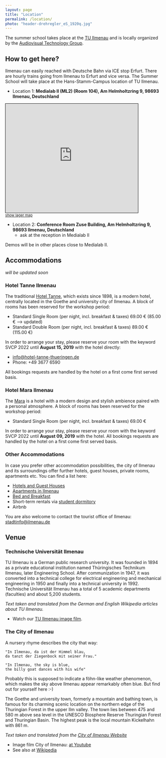 ```yaml
---
layout: page
title: "Location"
permalink: /location/
photo: "header-drehregler_eS_1920q.jpg"
---
```

The summer school takes place at the [TU Ilmenau](https://www.tu-ilmenau.de) and is locally organized by the [Audiovisual Technology Group](https://www.tu-ilmenau.de/en/university/departments/department-of-electrical-engineering-and-information-technology/profile/institutes-and-groups/audiovisual-technology-group).


## How to get here?
Ilmenau can easily reached with Deutsche Bahn via ICE stop Erfurt. There are hourly trains going from Ilmenau to Erfurt and vice versa. 
The Summer School will take place at the Hans-Stamm-Campus location of TU Ilmenau. 

* Location 1: **Medialab II (ML2) (Room 104), Am Helmholtzring 9, 98693 Ilmenau, Deutschland** 

<iframe width="425" height="350" frameborder="0" scrolling="no" marginheight="0" marginwidth="0" src="https://www.openstreetmap.org/export/embed.html?bbox=10.93641221523285%2C50.6802634818807%2C10.94089150428772%2C50.68182536509523&amp;layer=mapnik&amp;marker=50.681043580212666%2C10.938651859760284" style="border: 1px solid black"></iframe><br/><small><a href="https://www.openstreetmap.org/?mlat=50.68104&amp;mlon=10.93865#map=19/50.68104/10.93865">show lager map</a></small>

* Location 2: **Conference Room Zuse Building, Am Helmholtzring 9, 98693 Ilmenau, Deutschland** 
    * ask at the reception in Medialab II

Demos will be in other places close to Medialab II.

## Accommodations

_will be updated soon_
### Hotel Tanne Ilmenau
The traditional [Hotel Tanne](https://www.hotel-tanne-thueringen.de/), which exists since 1898, is a modern hotel, centrally located in the Goethe and university city of Ilmenau. 
A block of rooms has been reserved for the workshop period:

* Standard Single Room (per night, incl. breakfast & taxes) 69.00 € (85.00 € --> updated)
* Standard Double Room (per night, incl. breakfast & taxes) 89.00 € (115.00 €)

In order to arrange your stay, please reserve your room with the keyword SVCP 2022 until **August 15, 2019** with the hotel directly: 

* info@hotel-tanne-thueringen.de
* Phone: +49 3677 6590

All bookings requests are handled by the hotel on a first come first served basis.

### Hotel Mara Ilmenau
The [Mara](https://www.mara-hotel.de/) is a hotel with a modern design and stylish ambience paired with a personal atmosphere.
A block of rooms has been reserved for the workshop period:

* Standard Single Room (per night, incl. breakfast & taxes) 69.00 €

In order to arrange your stay, please reserve your room with the keyword SVCP 2022 until **August 09, 2019** with the hotel. All bookings requests are handled by the hotel on a first come first served basis.

### Other Accommodations
In case you prefer other accommodation possibilities, the city of Ilmenau and its surroundings offer further hotels, guest houses, private rooms, apartments etc. You can find a list here:

* [Hotels and Guest Houses](https://www.ilmenau.de/en/tourism/food-and-book/overnight-stay/hotels-and-guest-houses/)
* [Apartments in Ilmenau](https://www.ilmenau.de/en/tourism/food-and-book/overnight-stay/apartments/)
* [Bed and Breakfast](https://www.ilmenau.de/en/tourism/food-and-book/overnight-stay/bed-and-breakfast/)
* Short-term rentals via [student dormitory](https://www.stw-thueringen.de/en/housing/short-term-rentals.html)
* Airbnb

You are also welcome to contact the tourist office of Ilmenau: stadtinfo@ilmenau.de


## Venue

### Technische Universität Ilmenau
TU Ilmenau is a German public research university. 
It was founded in 1894 as a private educational institution named Thüringisches Technikum Ilmenau, later Engineering School. 
After communization in 1947, it was converted into a technical college for electrical engineering and mechanical engineering in 1950 and finally into a technical university in 1992. 
Technische Universität Ilmenau has a total of 5 academic departments (faculties) and about 5,200 students. 

_Text taken and translated from the German and English Wikipedia articles about TU Ilmenau._

* Watch our [TU Ilmenau image film](https://www.youtube.com/watch?time_continue=2&v=UIDUHVZVIgA).



### The City of Ilmenau
A nursery rhyme describes the city that way:

    "In Ilmenau, da ist der Himmel blau,
    da tanzt der Ziegenbock mit seiner Frau."

    "In Ilmenau, the sky is blue,
    the billy goat dances with his wife"

Probably this is supposed to indicate a föhn-like weather phenomenon, which makes the sky above Ilmenau appear remarkably often blue. 
But find out for yourself here :-)

The Goethe and university town, formerly a mountain and bathing town, is famous for its charming scenic location on the northern edge of the Thuringian Forest in the upper Ilm valley.
The town lies between 475 and 580 m above sea level in the UNESCO Biosphere Reserve Thuringian Forest and Thuringian Basin. 
The highest peak is the local mountain Kickelhahn with 861 m.

_Text taken and translated from the [City of Ilmenau Website](https://www.ilmenau.de/de/unsere-stadt/stadt-und-ortsteilinfos/geschichte/)_

* Image film City of Ilmenau: [at Youtube](https://www.youtube.com/watch?v=SnPiFXx1NIo&feature=youtu.be)
* See also at [Wikipedia](https://en.wikipedia.org/wiki/Ilmenau)

